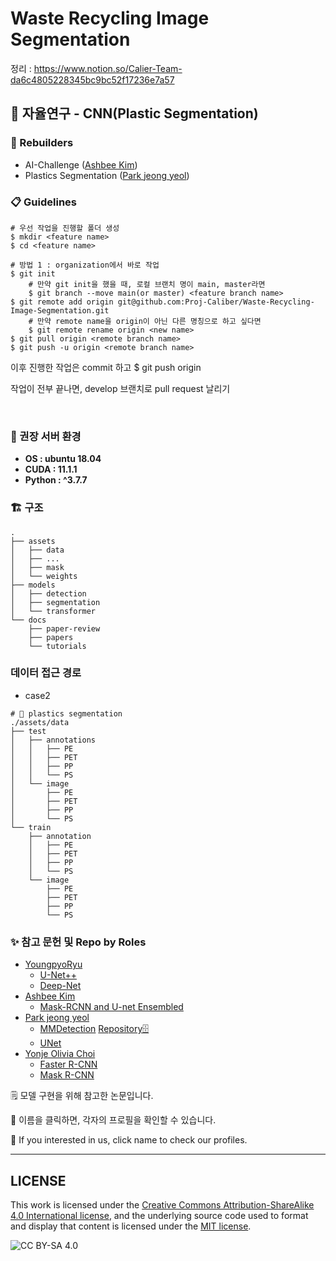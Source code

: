 # Waste Recycling Image Segmentation

정리 : https://www.notion.so/Calier-Team-da6c4805228345bc9bc52f17236e7a57

## 🥼 자율연구 - CNN(Plastic Segmentation)

### 👷 Rebuilders
* AI-Challenge ([Ashbee Kim](https://github.com/AshbeeKim))
* Plastics Segmentation ([Park jeong yeol](https://github.com/qkrwjdduf159))


### 📋 Guidelines
```
# 우선 작업을 진행할 폴더 생성
$ mkdir <feature name>
$ cd <feature name>

# 방법 1 : organization에서 바로 작업
$ git init
    # 만약 git init을 했을 때, 로컬 브랜치 명이 main, master라면
    $ git branch --move main(or master) <feature branch name>
$ git remote add origin git@github.com:Proj-Caliber/Waste-Recycling-Image-Segmentation.git
    # 만약 remote name을 origin이 아닌 다른 명칭으로 하고 싶다면
    $ git remote rename origin <new name>
$ git pull origin <remote branch name>
$ git push -u origin <remote branch name>
```
이후 진행한 작업은 commit 하고 $ git push origin <remote branch name>

작업이 전부 끝나면, develop 브랜치로 pull request 날리기
    
</br>

### 🐋 권장 서버 환경

* **OS : ubuntu 18.04**
* **CUDA : 11.1.1**
* **Python : ^3.7.7**


### 🏗️ 구조
```
.
├── assets
│   ├── data
│   ├── ...
│   ├── mask
│   └── weights
├── models
│   ├── detection
│   ├── segmentation
│   └── transformer
└── docs
    ├── paper-review
    ├── papers
    └── tutorials
```


### 데이터 접근 경로
* case2
```
# 🧐 plastics segmentation
./assets/data
├── test
│   ├── annotations
│   │   ├── PE
│   │   ├── PET
│   │   ├── PP
│   │   └── PS
│   └── image
│       ├── PE
│       ├── PET
│       ├── PP
│       └── PS
└── train
    ├── annotation
    │   ├── PE
    │   ├── PET
    │   ├── PP
    │   └── PS
    └── image
        ├── PE
        ├── PET
        ├── PP
        └── PS
```


### ✨ 참고 문헌 및 Repo by Roles

* [YoungpyoRyu](https://github.com/Youngpyoryu)
  * [U-Net++](https://paperswithcode.com/paper/unet-a-nested-u-net-architecture-for-medical)
  * [Deep-Net](https://paperswithcode.com/paper/semantic-image-segmentation-with-deep)
* [Ashbee Kim](https://github.com/AshbeeKim)
  * [Mask-RCNN and U-net Ensembled](https://paperswithcode.com/paper/mask-rcnn-and-u-net-ensembled-for-nuclei)
* [Park jeong yeol](https://github.com/qkrwjdduf159)
  * [MMDetection](https://paperswithcode.com/paper/mmdetection-open-mmlab-detection-toolbox-and) [Repository🗄️](https://github.com/open-mmlab/mmdetection)
  * [UNet](https://paperswithcode.com/paper/u-net-convolutional-networks-for-biomedical)
* [Yonje Olivia Choi](https://github.com/oliviachchoi)
  * [Faster R-CNN](https://paperswithcode.com/paper/faster-r-cnn-towards-real-time-object)
  * [Mask R-CNN](https://paperswithcode.com/paper/mask-r-cnn)

🗒️ 모델 구현을 위해 참고한 논문입니다.

💬 이름을 클릭하면, 각자의 프로필을 확인할 수 있습니다.

💬 If you interested in us, click name to check our profiles.


---

## LICENSE

This work is licensed under the [Creative Commons Attribution-ShareAlike 4.0 International license](https://creativecommons.org/licenses/by-sa/4.0/), and the underlying source code used to format and display that content is licensed under the [MIT license](https://github.com/github/choosealicense.com/blob/gh-pages/LICENSE.md).

![CC BY-SA 4.0](http://i.creativecommons.org/l/by-sa/4.0/88x31.png)

![]()
